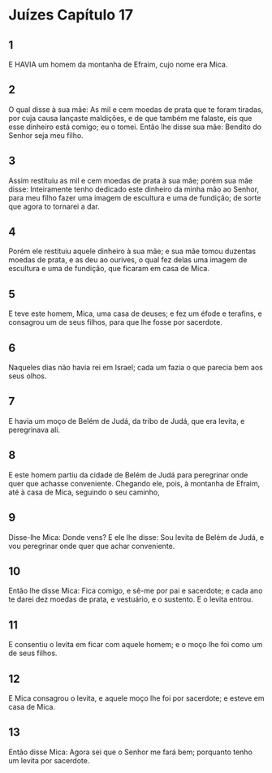 # Juízes Capítulo 17

## 1
E HAVIA um homem da montanha de Efraim, cujo nome era Mica.

## 2
O qual disse à sua mãe: As mil e cem moedas de prata que te foram tiradas, por cuja causa lançaste maldições, e de que também me falaste, eis que esse dinheiro está comigo; eu o tomei. Então lhe disse sua mãe: Bendito do Senhor seja meu filho.

## 3
Assim restituiu as mil e cem moedas de prata à sua mãe; porém sua mãe disse: Inteiramente tenho dedicado este dinheiro da minha mão ao Senhor, para meu filho fazer uma imagem de escultura e uma de fundição; de sorte que agora to tornarei a dar.

## 4
Porém ele restituiu aquele dinheiro à sua mãe; e sua mãe tomou duzentas moedas de prata, e as deu ao ourives, o qual fez delas uma imagem de escultura e uma de fundição, que ficaram em casa de Mica.

## 5
E teve este homem, Mica, uma casa de deuses; e fez um éfode e terafins, e consagrou um de seus filhos, para que lhe fosse por sacerdote.

## 6
Naqueles dias não havia rei em Israel; cada um fazia o que parecia bem aos seus olhos.

## 7
E havia um moço de Belém de Judá, da tribo de Judá, que era levita, e peregrinava ali.

## 8
E este homem partiu da cidade de Belém de Judá para peregrinar onde quer que achasse conveniente. Chegando ele, pois, à montanha de Efraim, até à casa de Mica, seguindo o seu caminho,

## 9
Disse-lhe Mica: Donde vens? E ele lhe disse: Sou levita de Belém de Judá, e vou peregrinar onde quer que achar conveniente.

## 10
Então lhe disse Mica: Fica comigo, e sê-me por pai e sacerdote; e cada ano te darei dez moedas de prata, e vestuário, e o sustento. E o levita entrou.

## 11
E consentiu o levita em ficar com aquele homem; e o moço lhe foi como um de seus filhos.

## 12
E Mica consagrou o levita, e aquele moço lhe foi por sacerdote; e esteve em casa de Mica.

## 13
Então disse Mica: Agora sei que o Senhor me fará bem; porquanto tenho um levita por sacerdote.


